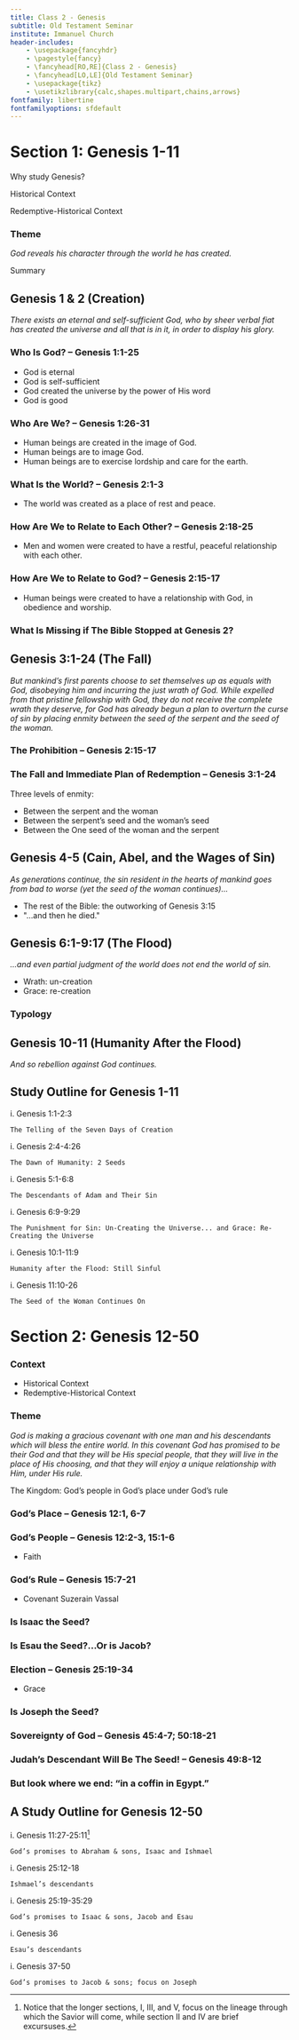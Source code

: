 ```yaml
---
title: Class 2 - Genesis
subtitle: Old Testament Seminar
institute: Immanuel Church
header-includes:
    - \usepackage{fancyhdr}
    - \pagestyle{fancy}
    - \fancyhead[RO,RE]{Class 2 - Genesis}
    - \fancyhead[LO,LE]{Old Testament Seminar}
    - \usepackage{tikz}
    - \usetikzlibrary{calc,shapes.multipart,chains,arrows}
fontfamily: libertine
fontfamilyoptions: sfdefault
---
```


# Section 1: Genesis 1-11

Why study Genesis?

Historical Context

Redemptive-Historical Context

### Theme

_God reveals his character through the world he has created._

Summary

## Genesis 1 & 2 (Creation)

_There exists an eternal and self-sufficient God, who by sheer verbal fiat has created the universe and all that is in it, in order to display his glory._

### Who Is God? – Genesis 1:1-25

- God is eternal
- God is self-sufficient
- God created the universe by the power of His word
- God is good

### Who Are We? – Genesis 1:26-31

- Human beings are created in the image of God.
- Human beings are to image God.
- Human beings are to exercise lordship and care for the earth.

### What Is the World? – Genesis 2:1-3

- The world was created as a place of rest and peace.

### How Are We to Relate to Each Other? – Genesis 2:18-25

- Men and women were created to have a restful, peaceful relationship with each other.

### How Are We to Relate to God? – Genesis 2:15-17

- Human beings were created to have a relationship with God, in obedience and worship.

### What Is Missing if The Bible Stopped at Genesis 2?

## Genesis 3:1-24 (The Fall)

_But mankind’s first parents choose to set themselves up as equals with God, disobeying him and incurring the just wrath of God.  While expelled from that pristine fellowship with God, they do not receive the complete wrath they deserve, for God has already begun a plan to overturn the curse of sin by placing enmity between the seed of the serpent and the seed of the woman._

### The Prohibition – Genesis 2:15-17

### The Fall and Immediate Plan of Redemption – Genesis 3:1-24

Three levels of enmity:

- Between the serpent and the woman
- Between the serpent’s seed and the woman’s seed
- Between the One seed of the woman and the serpent

## Genesis 4-5 (Cain, Abel, and the Wages of Sin)

_As generations continue, the sin resident in the hearts of mankind goes from bad to worse (yet the seed of the woman continues)..._

- The rest of the Bible: the outworking of Genesis 3:15
- "...and then he died."

## Genesis 6:1-9:17 (The Flood)

_...and even partial judgment of the world does not end the world of sin._

- Wrath: un-creation
- Grace: re-creation

### Typology

## Genesis 10-11 (Humanity After the Flood)

_And so rebellion against God continues._

## Study Outline for Genesis 1-11

i. Genesis 1:1-2:3

    The Telling of the Seven Days of Creation

i. Genesis 2:4-4:26

    The Dawn of Humanity: 2 Seeds

i. Genesis 5:1-6:8

    The Descendants of Adam and Their Sin

i. Genesis 6:9-9:29

    The Punishment for Sin: Un-Creating the Universe... and Grace: Re-Creating the Universe

i. Genesis 10:1-11:9

    Humanity after the Flood: Still Sinful

i. Genesis 11:10-26

    The Seed of the Woman Continues On

# Section 2: Genesis 12-50

### Context

- Historical Context
- Redemptive-Historical Context

### Theme

_God is making a gracious covenant with one man and his descendants which will bless the entire world.  In this covenant God has promised to be their God and that they will be His special people, that they will live in the place of His choosing, and that they will enjoy a unique relationship with Him, under His rule._

The Kingdom: God’s people in God’s place under God’s rule

### God’s Place – Genesis 12:1, 6-7

### God’s People – Genesis 12:2-3, 15:1-6

- Faith

### God’s Rule – Genesis 15:7-21

- Covenant
    Suzerain
    Vassal

### Is Isaac the Seed?

### Is Esau the Seed?...Or is Jacob?

### Election – Genesis 25:19-34

- Grace

### Is Joseph the Seed?

### Sovereignty of God – Genesis 45:4-7; 50:18-21

### Judah’s Descendant Will Be The Seed! – Genesis 49:8-12

### But look where we end: “in a coffin in Egypt.”

## A Study Outline for Genesis 12-50

i. Genesis 11:27-25:11[^1]

    God’s promises to Abraham & sons, Isaac and Ishmael

i. Genesis 25:12-18

    Ishmael’s descendants

i. Genesis 25:19-35:29

    God’s promises to Isaac & sons, Jacob and Esau

i. Genesis 36

    Esau’s descendants

i. Genesis 37-50

    God’s promises to Jacob & sons; focus on Joseph

[^1]: Notice that the longer sections, I, III, and V, focus on the lineage through which the Savior will come, while section II and IV are brief excursuses.
